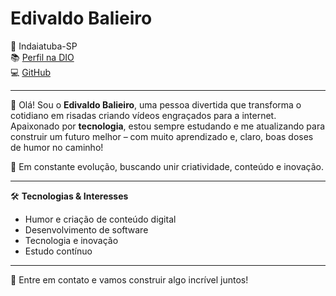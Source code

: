 # Edivaldo Balieiro

🎯 Indaiatuba-SP  
📚 [Perfil na DIO](https://www.dio.me/users/edivaldo_balieiro)  
💻 [GitHub](https://www.dio.me/users/edivaldo_balieiro)

---

👋 Olá! Sou o **Edivaldo Balieiro**, uma pessoa divertida que transforma o cotidiano em risadas criando vídeos engraçados para a internet.  
Apaixonado por **tecnologia**, estou sempre estudando e me atualizando para construir um futuro melhor – com muito aprendizado e, claro, boas doses de humor no caminho!

🚀 Em constante evolução, buscando unir criatividade, conteúdo e inovação.

---

🛠️ **Tecnologias & Interesses**

- Humor e criação de conteúdo digital
- Desenvolvimento de software
- Tecnologia e inovação
- Estudo contínuo

---

💬 Entre em contato e vamos construir algo incrível juntos!

